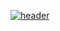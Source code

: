 [![header](https://capsule-render.vercel.app/api?type=rect&color=8ab4f8&height=200&section=header&text=안녕하세요%20👋&fontSize=80&fontColor=000000&fontAlignY=54)](https://github.com/kyechan99/capsule-render)
